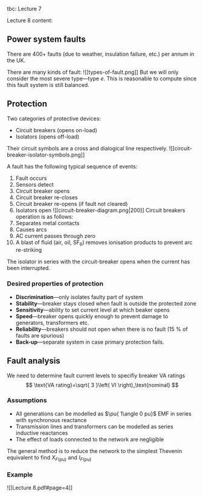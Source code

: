 tbc: Lecture 7

Lecture 8 content:
## Power system faults
There are 400+ faults (due to weather, insulation failure, etc.) per annum in the UK.

There are many kinds of fault:
![[types-of-fault.png]]
But we will only consider the most severe type—type $e.$ This is reasonable to compute since this fault system is still balanced.

## Protection

Two categories of protective devices: 
- Circuit breakers (opens on-load)
- Isolators (opens off-load)

Their circuit symbols are a cross and dialogical line respectively.
![[circuit-breaker-isolator-symbols.png]]

A fault has the following typical sequence of events:
1. Fault occurs
2. Sensors detect
3. Circuit breaker opens
4. Circuit breaker re-closes
5. Circuit breaker re-opens (if fault not cleared)
6. Isolators open
![[circuit-breaker-diagram.png|200]]
Circuit breakers operation is as follows:
1. Separates metal contacts 
2. Causes arcs
3. AC current passes through zero
4. A blast of fluid (air, oil, $\mathrm{SF_{6}}$) removes ionisation products to prevent arc re-striking

The isolator in series with the circuit-breaker opens when the current has been interrupted.

### Desired properties of protection
- **Discrimination**—only isolates faulty part of system
- **Stability**—breaker stays closed when fault is outside the protected zone
- **Sensitivity**—ability to set current level at which beaker opens
- **Speed**—breaker opens quickly enough to prevent damage to generators, transformers etc.
- **Reliability**—breakers should not open when there is no fault (15 % of faults are spurious)
- **Back-up**—separate system in case primary protection fails.

## Fault analysis
We need to determine fault current levels to specifiy breaker $\mathrm{VA}$ ratings
$$
\text{VA rating}=\sqrt{ 3 }\left( VI \right)_\text{nominal} 
$$
### Assumptions
- All generations can be modelled as $\pu{ 1\angle 0 pu}$ EMF in series with synchronous reactance
- Transmission lines and transformers can be modelled as series inductive reactances
- The effect of loads connected to the network are negligible

The general method is to reduce the network to the simplest Thevenin equivalent to find $X_{F(\mathrm{pu})}$ and $I_{F(\mathrm{pu})}$

### Example

![[Lecture 8.pdf#page=4]]

